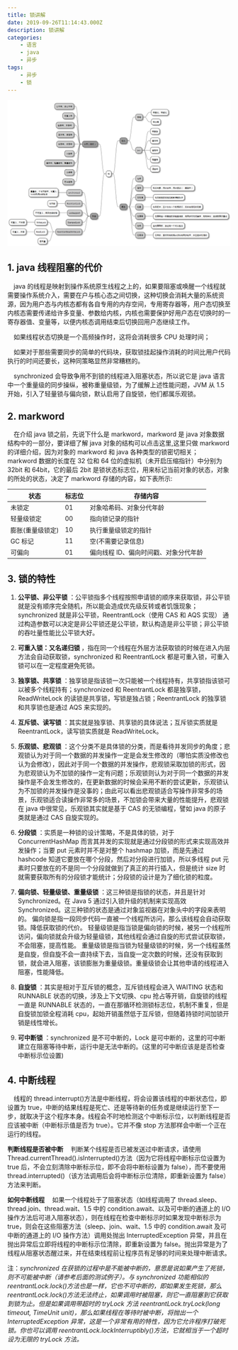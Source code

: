 ```yaml
---
title: 锁讲解
date: 2019-09-26T11:14:43.000Z
description: 锁讲解
categories:
    - 语言
    - java
    - 异步
tags:
    - 异步
    - 锁
---  
```

  

![](../../../../images/c10d8630f3d39c6b8c1379c6e9c5f0c30.png?0.13864491559923775)  
  
##  1. java 线程阻塞的代价
  
  
&emsp;java 的线程是映射到操作系统原生线程之上的，如果要阻塞或唤醒一个线程就需要操作系统介入，需要在户与核心态之间切换，这种切换会消耗大量的系统资源，因为用户态与内核态都有各自专用的内存空间，专用寄存器等，用户态切换至内核态需要传递给许多变量、参数给内核，内核也需要保护好用户态在切换时的一寄存器值、变量等，以便内核态调用结束后切换回用户态继续工作。</br>
  
&emsp;如果线程状态切换是一个高频操作时，这将会消耗很多 CPU 处理时间；</br>
  
&emsp;如果对于那些需要同步的简单的代码块，获取锁挂起操作消耗的时间比用户代码执行的时间还要长，这种同策略显然非常糟糕的。</br>
  
&emsp;synchronized 会导致争用不到锁的线程进入阻塞状态，所以说它是 java 语言中一个重量级的同步操纵，被称重量级锁，为了缓解上述性能问题，JVM 从 1.5 开始，引入了轻量锁与偏向锁，默认启用了自旋锁，他们都属乐观锁。
  
##  2. markword
  
  
&emsp;在介绍 java 锁之前，先说下什么是 markword，markword 是 java 对象数据结构中的一部分，要详细了解 java 对象的结构可以点击这里,这里只做 markword 的详细介绍，因为对象的 markword 和 java 各种类型的锁密切相关；
&emsp;markword 数据的长度在 32 位和 64 位的虚拟机（未开启压缩指针）中分别为 32bit 和 64bit，它的最后 2bit 是锁状态标志位，用来标记当前对象的状态，对象的所处的状态，决定了 markword 存储的内容，如下表所示:
  
| 状态             | 标志位 | 存储内容                              |
| ---------------- | ------ | ------------------------------------- |
| 未锁定           | 01     | 对象哈希码、对象分代年龄              |
| 轻量级锁定       | 00     | 指向锁记录的指针                      |
| 膨胀(重量级锁定) | 10     | 执行重量级锁定的指针                  |
| GC 标记          | 11     | 空(不需要记录信息)                    |
| 可偏向           | 01     | 偏向线程 ID、偏向时间戳、对象分代年龄 |
  
##  3. 锁的特性
  
  
1. <strong> 公平锁、非公平锁 </strong>：公平锁指多个线程按照申请锁的顺序来获取锁，非公平锁就是没有顺序完全随机，所以能会造成优先级反转或者饥饿现象；synchronized 就是非公平锁，ReentrantLock（使用 CAS 和 AQS 实现） 通过构造参数可以决定是非公平锁还是公平锁，默认构造是非公平锁；非公平锁的吞吐量性能比公平锁大好。</br>
  
2. <strong> 可重入锁：又名递归锁 </strong>，指在同一个线程在外层方法获取锁的时候在进入内层方法会自动获取锁，synchronized 和 ReentrantLock 都是可重入锁，可重入锁可以在一定程度避免死锁。</br>
  
3. <strong> 独享锁、共享锁 </strong>：独享锁是指该锁一次只能被一个线程持有，共享锁指该锁可以被多个线程持有；synchronized 和 ReentrantLock 都是独享锁，ReadWriteLock 的读锁是共享锁，写锁是独占锁；ReentrantLock 的独享锁和共享锁也是通过 AQS 来实现的。</br>
  
4. <strong> 互斥锁、读写锁 </strong>：其实就是独享锁、共享锁的具体说法；互斥锁实质就是 ReentrantLock，读写锁实质就是 ReadWriteLock。</br>
  
5. <strong> 乐观锁、悲观锁 </strong>：这个分类不是具体锁的分类，而是看待并发同步的角度；悲观锁认为对于同一个数据的并发操作一定是会发生修改的（哪怕实质没修改也认为会修改），因此对于同一个数据的并发操作，悲观锁采取加锁的形式，因为悲观锁认为不加锁的操作一定有问题；乐观锁则认为对于同一个数据的并发操作是不会发生修改的，在更新数据的时候会采用不断的尝试更新，乐观锁认为不加锁的并发操作是没事的；由此可以看出悲观锁适合写操作非常多的场景，乐观锁适合读操作非常多的场景，不加锁会带来大量的性能提升，悲观锁在 java 中很常见，乐观锁其实就是基于 CAS 的无锁编程，譬如 java 的原子类就是通过 CAS 自旋实现的。</br>
  
6. <strong> 分段锁 </strong>：实质是一种锁的设计策略，不是具体的锁，对于 ConcurrentHashMap 而言其并发的实现就是通过分段锁的形式来实现高效并发操作；当要 put 元素时并不是对整个 hashmap 加锁，而是先通过 hashcode 知道它要放在哪个分段，然后对分段进行加锁，所以多线程 put 元素时只要放在的不是同一个分段就做到了真正的并行插入，但是统计 size 时就需要获取所有的分段锁才能统计；分段锁的设计是为了细化锁的粒度。</br>
  
7. <strong> 偏向锁、轻量级锁、重量级锁 </strong>：这三种锁是指锁的状态，并且是针对 Synchronized。在 Java 5 通过引入锁升级的机制来实现高效 Synchronized。这三种锁的状态是通过对象监视器在对象头中的字段来表明的。
   偏向锁是指一段同步代码一直被一个线程所访问，那么该线程会自动获取锁。降低获取锁的代价。
   轻量级锁是指当锁是偏向锁的时候，被另一个线程所访问，偏向锁就会升级为轻量级锁，其他线程会通过自旋的形式尝试获取锁，不会阻塞，提高性能。
   重量级锁是指当锁为轻量级锁的时候，另一个线程虽然是自旋，但自旋不会一直持续下去，当自旋一定次数的时候，还没有获取到锁，就会进入阻塞，该锁膨胀为重量级锁。重量级锁会让其他申请的线程进入阻塞，性能降低。</br>
  
8. <strong> 自旋锁 </strong>：其实是相对于互斥锁的概念，互斥锁线程会进入 WAITING 状态和 RUNNABLE 状态的切换，涉及上下文切换、cpu 抢占等开销，自旋锁的线程一直是 RUNNABLE 状态的，一直在那循环检测锁标志位，机制不重复，但是自旋锁加锁全程消耗 cpu，起始开销虽然低于互斥锁，但随着持锁时间加锁开销是线性增长。</br>
  
9. <strong> 可中断锁 </strong>：synchronized 是不可中断的，Lock 是可中断的，这里的可中断建立在阻塞等待中断，运行中是无法中断的。(这里的可中断应该是是否检查中断标示位设置)</br>
  
##  4. 中断线程
  
  
&emsp;线程的 thread.interrupt()方法是中断线程，将会设置该线程的中断状态位，即设置为 true，中断的结果线程是死亡、还是等待新的任务或是继续运行至下一步，就取决于这个程序本身。线程会不时地检测这个中断标示位，以判断线程是否应该被中断（中断标示值是否为 true）。它并不像 stop 方法那样会中断一个正在运行的线程。
  
<strong> 判断线程是否被中断 </strong>
&emsp;判断某个线程是否已被发送过中断请求，请使用 Thread.currentThread().isInterrupted()方法（因为它将线程中断标示位设置为 true 后，不会立刻清除中断标示位，即不会将中断标设置为 false），而不要使用 thread.interrupted()（该方法调用后会将中断标示位清除，即重新设置为 false）方法来判断。
  
<strong> 如何中断线程 </strong>
&emsp;如果一个线程处于了阻塞状态（如线程调用了 thread.sleep、thread.join、thread.wait、1.5 中的 condition.await、以及可中断的通道上的 I/O 操作方法后可进入阻塞状态），则在线程在检查中断标示时如果发现中断标示为 true，则会在这些阻塞方法（sleep、join、wait、1.5 中的 condition.await 及可中断的通道上的 I/O 操作方法）调用处抛出 InterruptedException 异常，并且在抛出异常后立即将线程的中断标示位清除，即重新设置为 false。抛出异常是为了线程从阻塞状态醒过来，并在结束线程前让程序员有足够的时间来处理中断请求。
  
注：*synchronized 在获锁的过程中是不能被中断的，意思是说如果产生了死锁，则不可能被中断（请参考后面的测试例子）。与 synchronized 功能相似的 reentrantLock.lock()方法也是一样，它也不可中断的，即如果发生死锁，那么 reentrantLock.lock()方法无法终止，如果调用时被阻塞，则它一直阻塞到它获取到锁为止。但是如果调用带超时的 tryLock 方法 reentrantLock.tryLock(long timeout, TimeUnit unit)，那么如果线程在等待时被中断，将抛出一个 InterruptedException 异常，这是一个非常有用的特性，因为它允许程序打破死锁。你也可以调用 reentrantLock.lockInterruptibly()方法，它就相当于一个超时设为无限的 tryLock 方法。* 
  